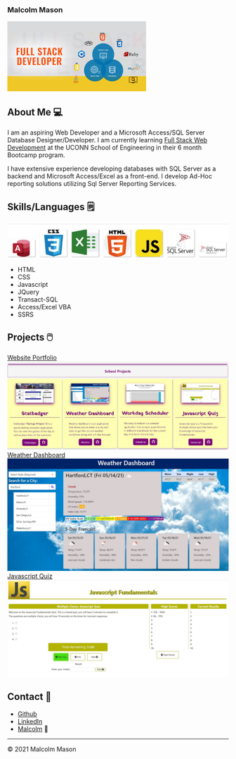### Malcolm Mason

![Header Image](header.jpg)

## About Me 💻

I am an aspiring Web Developer and a Microsoft Access/SQL Server Database Designer/Developer. I am currently learning [Full Stack Web Development](https://bootcamp.uconn.edu/) at the UCONN School of Engineering in their 6 month Bootcamp program.

I have extensive experience developing databases with SQL Server as a backend and Microsoft Access/Excel as a front-end. I develop Ad-Hoc reporting solutions utilizing Sql Server Reporting Services. 

## Skills/Languages 🗒️
![Skills](skills.jpg)

- HTML
- CSS
- Javascript 
- JQuery
- Transact-SQL
- Access/Excel VBA
- SSRS

## Projects 🖱️
[Website Portfolio](https://malmason.github.io/masonprofile/) ![portfolio](portfolio.JPG)
[Weather Dashboard](https://malmason.github.io/weather-api/) ![portfolio](weather.jpg)
[Javascript Quiz](https://malmason.github.io/javascript-quiz/) ![portfolio](javascript.jpg)


## Contact 📱

- [Github](https://github.com/malmason) 
- [LinkedIn](https://www.linkedin.com/in/malcolm-mason-1491a31b9/) 
- [Malcolm](mailto:malmason66@gmail.com) 📧

---
&copy; 2021 Malcolm Mason
<!--
**malmason/malmason** is a ✨ _special_ ✨ repository because its `README.md` (this file) appears on your GitHub profile.

Here are some ideas to get you started:

- 🔭 I’m currently working on ...
- 🌱 I’m currently learning ...
- 👯 I’m looking to collaborate on ...
- 🤔 I’m looking for help with ...
- 💬 Ask me about ...
- 📫 How to reach me: ...
- 😄 Pronouns: ...
- ⚡ Fun fact: ...
-->
